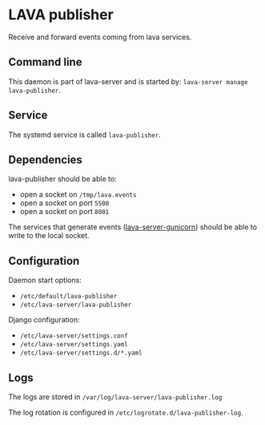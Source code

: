 # LAVA publisher

Receive and forward events coming from lava services.

## Command line

This daemon is part of lava-server and is started by: `lava-server manage lava-publisher`.

## Service

The systemd service is called `lava-publisher`.

## Dependencies

lava-publisher should be able to:

* open a socket on `/tmp/lava.events`
* open a socket on port `5500`
* open a socket on port `8001`

The services that generate events
([lava-server-gunicorn](./lava-server-gunicorn.md)) should be able to write to
the local socket.

## Configuration

Daemon start options:

* `/etc/default/lava-publisher`
* `/etc/lava-server/lava-publisher`

Django configuration:

* `/etc/lava-server/settings.conf`
* `/etc/lava-server/settings.yaml`
* `/etc/lava-server/settings.d/*.yaml`

## Logs

The logs are stored in `/var/log/lava-server/lava-publisher.log`

The log rotation is configured in `/etc/logrotate.d/lava-publisher-log`.
